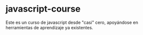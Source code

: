 # javascript-course
Este es un curso de javascript desde "casi" cero, apoyándose en herramientas de aprendizaje ya existentes.
